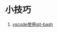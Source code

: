 # 小技巧

1. [vscode使用git-bash](https://stackoverflow.com/questions/42606837/how-do-i-use-bash-on-windows-from-the-visual-studio-code-integrated-terminal)
